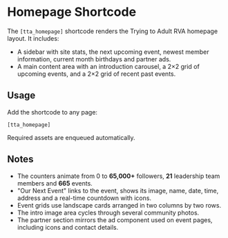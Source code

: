 # Homepage Shortcode

The `[tta_homepage]` shortcode renders the Trying to Adult RVA homepage layout. It includes:

- A sidebar with site stats, the next upcoming event, newest member information, current month birthdays and partner ads.
- A main content area with an introduction carousel, a 2×2 grid of upcoming events, and a 2×2 grid of recent past events.

## Usage

Add the shortcode to any page:

```
[tta_homepage]
```

Required assets are enqueued automatically.

## Notes

- The counters animate from 0 to **65,000+** followers, **21** leadership team members and **665** events.
- "Our Next Event" links to the event, shows its image, name, date, time, address and a real-time countdown with icons.
- Event grids use landscape cards arranged in two columns by two rows.
- The intro image area cycles through several community photos.
- The partner section mirrors the ad component used on event pages, including icons and contact details.
